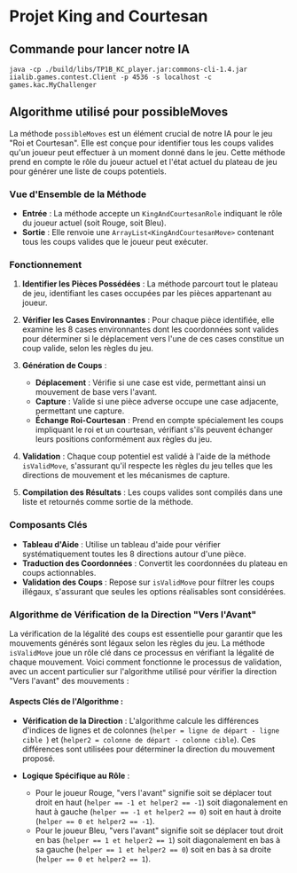 # Projet King and Courtesan

## Commande pour lancer notre IA

```shell
java -cp ./build/libs/TP1B_KC_player.jar:commons-cli-1.4.jar iialib.games.contest.Client -p 4536 -s localhost -c games.kac.MyChallenger
```

## Algorithme utilisé pour possibleMoves

La méthode `possibleMoves` est un élément crucial de notre IA pour le jeu "Roi et Courtesan". Elle est conçue pour
identifier tous les coups valides qu'un joueur peut effectuer à un moment donné dans le jeu. Cette méthode prend en
compte le rôle du joueur actuel et l'état actuel du plateau de jeu pour générer une liste de coups potentiels.

### Vue d'Ensemble de la Méthode

- **Entrée** : La méthode accepte un `KingAndCourtesanRole` indiquant le rôle du joueur actuel (soit Rouge, soit Bleu).
- **Sortie** : Elle renvoie une `ArrayList<KingAndCourtesanMove>` contenant tous les coups valides que le joueur peut
  exécuter.

### Fonctionnement

1. **Identifier les Pièces Possédées** : La méthode parcourt tout le plateau de jeu, identifiant les cases occupées par
   les pièces appartenant au joueur.

2. **Vérifier les Cases Environnantes** : Pour chaque pièce identifiée, elle examine les 8 cases environnantes dont les
   coordonnées sont valides pour déterminer si le déplacement vers l'une de ces cases constitue un coup valide, selon
   les règles du jeu.

3. **Génération de Coups** :
    - **Déplacement** : Vérifie si une case est vide, permettant ainsi un mouvement de base vers l'avant.
    - **Capture** : Valide si une pièce adverse occupe une case adjacente, permettant une capture.
    - **Échange Roi-Courtesan** : Prend en compte spécialement les coups impliquant le roi et un courtesan, vérifiant
      s'ils peuvent échanger leurs positions conformément aux règles du jeu.

4. **Validation** : Chaque coup potentiel est validé à l'aide de la méthode `isValidMove`, s'assurant qu'il respecte les
   règles du jeu telles que les directions de mouvement et les mécanismes de capture.

5. **Compilation des Résultats** : Les coups valides sont compilés dans une liste et retournés comme sortie de la
   méthode.

### Composants Clés

- **Tableau d'Aide** : Utilise un tableau d'aide pour vérifier systématiquement toutes les 8 directions autour d'une
  pièce.
- **Traduction des Coordonnées** : Convertit les coordonnées du plateau en coups actionnables.
- **Validation des Coups** : Repose sur `isValidMove` pour filtrer les coups illégaux, s'assurant que seules les options
  réalisables sont considérées.

### Algorithme de Vérification de la Direction "Vers l'Avant"

La vérification de la légalité des coups est essentielle pour garantir que les mouvements générés sont légaux selon les
règles du jeu. La méthode `isValidMove` joue un rôle clé dans ce processus en vérifiant la légalité de chaque mouvement.
Voici comment fonctionne le processus de validation, avec un accent particulier sur l'algorithme utilisé pour vérifier
la direction "Vers l'avant" des mouvements :

#### Aspects Clés de l'Algorithme :

- **Vérification de la Direction** : L'algorithme calcule les différences d'indices de lignes et de
  colonnes (`helper = ligne de départ - ligne cible `) et (`helper2 = colonne de départ - colonne cible`). Ces
  différences sont utilisées pour déterminer la direction du mouvement proposé.

- **Logique Spécifique au Rôle** :
    - Pour le joueur Rouge, "vers l'avant" signifie soit se déplacer tout droit en
      haut (`helper == -1 et helper2 == -1`) soit diagonalement en haut à gauche (`helper == -1 et helper2 == 0`) soit
      en haut à droite (`helper == 0 et helper2 == -1`).
    - Pour le joueur Bleu, "vers l'avant" signifie soit se déplacer tout droit en bas (`helper == 1 et helper2 == 1`)
      soit diagonalement en bas à sa gauche (`helper == 1 et helper2 == 0`) soit en bas à sa
      droite (`helper == 0 et helper2 == 1`).